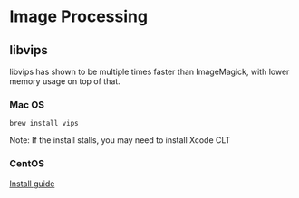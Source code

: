 # Image Processing

## libvips

libvips has shown to be multiple times faster than ImageMagick, with lower memory usage on top of that.

### Mac OS
```
brew install vips
```

Note: If the install stalls, you may need to install Xcode CLT

### CentOS
[Install guide](http://astonj.com/tech/how-to-install-vips-on-centos-libvips/)
